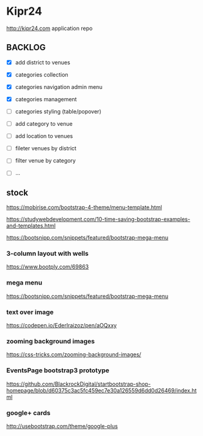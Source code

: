 # Kipr24 #
http://kipr24.com application repo

## BACKLOG ##
- [x] add district to venues
- [x] categories collection
- [x] categories navigation admin menu
- [x] categories management
- [ ] categories styling (table/popover)
- [ ] add category to venue
- [ ] add location to venues
- [ ] fileter venues by district
- [ ] filter venue by category
- [ ] ...


## stock ##
https://mobirise.com/bootstrap-4-theme/menu-template.html

https://studywebdevelopment.com/10-time-saving-bootstrap-examples-and-templates.html

https://bootsnipp.com/snippets/featured/bootstrap-mega-menu

### 3-column layout with wells ###
https://www.bootply.com/69863

### mega menu ###
https://bootsnipp.com/snippets/featured/bootstrap-mega-menu

### text over image ###
https://codepen.io/EderIraizoz/pen/aOQxxy

### zooming background images ###
https://css-tricks.com/zooming-background-images/

### EventsPage bootstrap3 prototype ###
https://github.com/BlackrockDigital/startbootstrap-shop-homepage/blob/d60375c3ac5fc459ec7e30a126559d6dd0d26469/index.html

### google+ cards ###
http://usebootstrap.com/theme/google-plus
